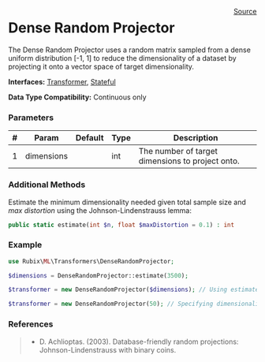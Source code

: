 <span style="float:right;"><a href="https://github.com/RubixML/RubixML/blob/master/src/Transformers/DenseRandomProjector.php">Source</a></span>

# Dense Random Projector
The Dense Random Projector uses a random matrix sampled from a dense uniform distribution [-1, 1] to reduce the dimensionality of a dataset by projecting it onto a vector space of target dimensionality.

**Interfaces:** [Transformer](api.md#transformer), [Stateful](api.md#stateful)

**Data Type Compatibility:** Continuous only

### Parameters
| # | Param | Default | Type | Description |
|---|---|---|---|---|
| 1 | dimensions | | int | The number of target dimensions to project onto. |

### Additional Methods
Estimate the minimum dimensionality needed given total sample size and *max distortion* using the Johnson-Lindenstrauss lemma:
```php
public static estimate(int $n, float $maxDistortion = 0.1) : int
```

### Example
```php
use Rubix\ML\Transformers\DenseRandomProjector;

$dimensions = DenseRandomProjector::estimate(3500);

$transformer = new DenseRandomProjector($dimensions); // Using estimate

$transformer = new DenseRandomProjector(50); // Specifying dimensionality
```

### References
>- D. Achlioptas. (2003). Database-friendly random projections: Johnson-Lindenstrauss with binary coins.